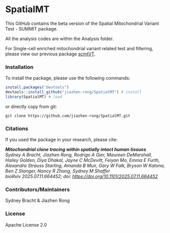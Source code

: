 # SpatialMT
This GitHub contains the beta version of the Spatial Mitochondrial Variant Test - SUMMIT package.

All the analysis codes are within the Analysis folder.

For Single-cell enriched mitochondrial variant related test and filtering, please view our previous package [scmtVT](https://github.com/jiazhen-rong/scmtVT).


### Installation

To install the package, please use the following commands:
``` r
install.packages("devtools")
devtools::install_github("jiazhen-rong/SpatialMT") # install
library(SpatialMT) # load
```
or directly copy from git:
``` linux
git clone https://github.com/jiazhen-rong/SpatialMT.git
```

### Citations
If you used the package in your research, please cite:

***Mitochondrial clone tracing within spatially intact human tissues** <br/>
Sydney A Bracht, Jiazhen Rong, Rodrigo A Gier, Maureen DeMarshall, Hailey Golden, Diya Dhakal, Jayne C McDevitt, Feiyan Mo, Emma E Furth, Alexandra Strauss Starling, Amanda B Muir, Gary W Falk, Bryson W Katona, Ben Z Stanger, Nancy R Zhang, Sydney M Shaffer <br/>
bioRxiv 2025.07.11.664452; doi: https://doi.org/10.1101/2025.07.11.664452* <br/>

### Contributors/Maintainers
Sydney Bracht & Jiazhen Rong

### License
Apache License 2.0
